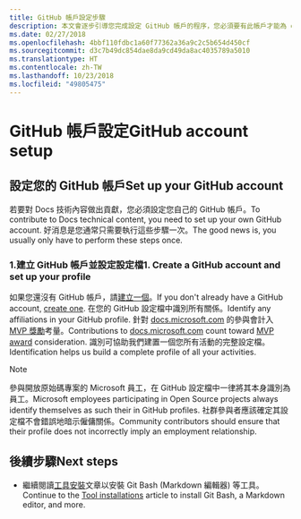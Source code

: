```yaml
---
title: GitHub 帳戶設定步驟
description: 本文會逐步引導您完成設定 GitHub 帳戶的程序，您必須要有此帳戶才能為 docs.microsoft.com 內容做出貢獻。
ms.date: 02/27/2018
ms.openlocfilehash: 4bbf110fdbc1a60f77362a36a9c2c5b654d450cf
ms.sourcegitcommit: d3c7b49dc854dae8da9cd49da8ac4035789a5010
ms.translationtype: HT
ms.contentlocale: zh-TW
ms.lasthandoff: 10/23/2018
ms.locfileid: "49805475"
---
```

# <a name="github-account-setup"></a><span data-ttu-id="9526f-103">GitHub 帳戶設定</span><span class="sxs-lookup"><span data-stu-id="9526f-103">GitHub account setup</span></span>

## <a name="set-up-your-github-account"></a><span data-ttu-id="9526f-104">設定您的 GitHub 帳戶</span><span class="sxs-lookup"><span data-stu-id="9526f-104">Set up your GitHub account</span></span>

<span data-ttu-id="9526f-105">若要對 Docs 技術內容做出貢獻，您必須設定您自己的 GitHub 帳戶。</span><span class="sxs-lookup"><span data-stu-id="9526f-105">To contribute to Docs technical content, you need to set up your own GitHub account.</span></span> <span data-ttu-id="9526f-106">好消息是您通常只需要執行這些步驟一次。</span><span class="sxs-lookup"><span data-stu-id="9526f-106">The good news is, you usually only have to perform these steps once.</span></span>

### <a name="1-create-a-github-account-and-set-up-your-profile"></a><span data-ttu-id="9526f-107">1.建立 GitHub 帳戶並設定設定檔</span><span class="sxs-lookup"><span data-stu-id="9526f-107">1. Create a GitHub account and set up your profile</span></span>

<span data-ttu-id="9526f-108">如果您還沒有 GitHub 帳戶，請[建立一個](https://github.com/join)。</span><span class="sxs-lookup"><span data-stu-id="9526f-108">If you don't already have a GitHub account, [create one](https://github.com/join).</span></span> <span data-ttu-id="9526f-109">在您的 GitHub 設定檔中識別所有關係。</span><span class="sxs-lookup"><span data-stu-id="9526f-109">Identify any affiliations in your GitHub profile.</span></span> <span data-ttu-id="9526f-110">針對 [docs.microsoft.com](https://docs.microsoft.com) 的參與會計入 [MVP 獎勵](https://mvp.microsoft.com)考量。</span><span class="sxs-lookup"><span data-stu-id="9526f-110">Contributions to [docs.microsoft.com](https://docs.microsoft.com) count toward [MVP award](https://mvp.microsoft.com) consideration.</span></span> <span data-ttu-id="9526f-111">識別可協助我們建置一個您所有活動的完整設定檔。</span><span class="sxs-lookup"><span data-stu-id="9526f-111">Identification helps us build a complete profile of all your activities.</span></span>

>[!NOTE]
> <span data-ttu-id="9526f-112">參與開放原始碼專案的 Microsoft 員工，在 GitHub 設定檔中一律將其本身識別為員工。</span><span class="sxs-lookup"><span data-stu-id="9526f-112">Microsoft employees participating in Open Source projects always identify themselves as such their in GitHub profiles.</span></span> <span data-ttu-id="9526f-113">社群參與者應該確定其設定檔不會錯誤地暗示僱傭關係。</span><span class="sxs-lookup"><span data-stu-id="9526f-113">Community contributors should ensure that their profile does not incorrectly imply an employment relationship.</span></span>

## <a name="next-steps"></a><span data-ttu-id="9526f-114">後續步驟</span><span class="sxs-lookup"><span data-stu-id="9526f-114">Next steps</span></span>

* <span data-ttu-id="9526f-115">繼續閱讀[工具安裝](get-started-setup-tools.md)文章以安裝 Git Bash (Markdown 編輯器) 等工具。</span><span class="sxs-lookup"><span data-stu-id="9526f-115">Continue to the [Tool installations](get-started-setup-tools.md) article to install Git Bash, a Markdown editor, and more.</span></span>
